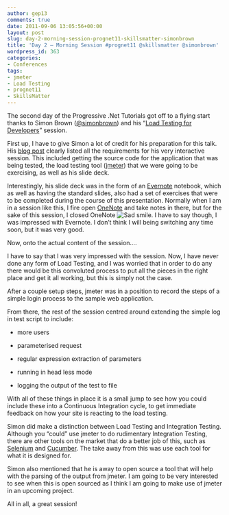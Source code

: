 ```yaml
---
author: gep13
comments: true
date: 2011-09-06 13:05:56+00:00
layout: post
slug: day-2-morning-session-prognet11-skillsmatter-simonbrown
title: 'Day 2 – Morning Session #prognet11 @skillsmatter @simonbrown'
wordpress_id: 363
categories:
- Conferences
tags:
- jmeter
- Load Testing
- prognet11
- SkillsMatter
---
```


The second day of the Progressive .Net Tutorials got off to a flying start thanks to Simon Brown ([@simonbrown](http://twitter.com/#!/simonbrown)) and his “[Load Testing for Developers](http://skillsmatter.com/podcast/open-source-dot-net/load-testing-for-developers)” session.

 

First up, I have to give Simon a lot of credit for his preparation for this talk. His [blog post](http://www.codingthearchitecture.com/2011/08/25/load_testing_for_developers.html) clearly listed all the requirements for his very interactive session. This included getting the source code for the application that was being tested, the load testing tool ([jmeter](http://jakarta.apache.org/jmeter/)) that we were going to be exercising, as well as his slide deck.

 

Interestingly, his slide deck was in the form of an [Evernote](http://www.evernote.com/) notebook, which as well as having the standard slides, also had a set of exercises that were to be completed during the course of this presentation. Normally when I am in a session like this, I fire open [OneNote](http://office.microsoft.com/en-gb/onenote/) and take notes in there, but for the sake of this session, I closed OneNote ![Sad smile](http://www.gep13.co.uk/blog/wp-content/uploads/Day-2--Morning-Session-prognet11-skillsm_BEDE/wlEmoticon-sadsmile.png). I have to say though, I was impressed with Evernote. I don’t think I will being switching any time soon, but it was very good.

 

Now, onto the actual content of the session….

 

I have to say that I was very impressed with the session. Now, I have never done any form of Load Testing, and I was worried that in order to do any there would be this convoluted process to put all the pieces in the right place and get it all working, but this is simply not the case.

 

After a couple setup steps, jmeter was in a position to record the steps of a simple login process to the sample web application.

 

From there, the rest of the session centred around extending the simple log in test script to include:

 

  
  * more users
   
  * parameterised request
   
  * regular expression extraction of parameters
   
  * running in head less mode
   
  * logging the output of the test to file
 

With all of these things in place it is a small jump to see how you could include these into a Continuous Integration cycle, to get immediate feedback on how your site is reacting to the load testing.

 

Simon did make a distinction between Load Testing and Integration Testing. Although you “could” use jmeter to do rudimentary Integration Testing, there are other tools on the market that do a better job of this, such as [Selenium](http://seleniumhq.org/) and [Cucumber](http://cukes.info/). The take away from this was use each tool for what it is designed for.

 

Simon also mentioned that he is away to open source a tool that will help with the parsing of the output from jmeter. I am going to be very interested to see when this is open sourced as I think I am going to make use of jmeter in an upcoming project.

 

All in all, a great session!
